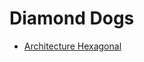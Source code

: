 Diamond Dogs
============

*  [Architecture Hexagonal][1]

[1]:  https://blog.elao.com/fr/dev/architecture-hexagonale-symfony/